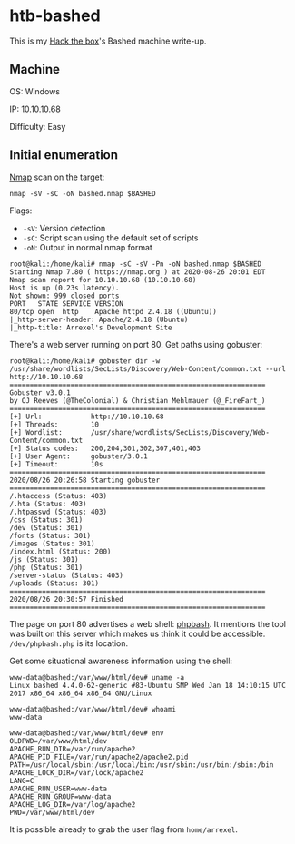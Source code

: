 # htb-bashed
This is my [Hack the box](https://www.hackthebox.eu/)'s Bashed machine write-up.

## Machine
OS: Windows

IP: 10.10.10.68

Difficulty: Easy

## Initial enumeration
[Nmap](https://github.com/nmap/nmap) scan on the target:

`nmap -sV -sC -oN bashed.nmap $BASHED`

Flags:
 - `-sV`: Version detection
 - `-sC`: Script scan using the default set of scripts
 - `-oN`: Output in normal nmap format

```
root@kali:/home/kali# nmap -sC -sV -Pn -oN bashed.nmap $BASHED
Starting Nmap 7.80 ( https://nmap.org ) at 2020-08-26 20:01 EDT
Nmap scan report for 10.10.10.68 (10.10.10.68)
Host is up (0.23s latency).
Not shown: 999 closed ports
PORT   STATE SERVICE VERSION
80/tcp open  http    Apache httpd 2.4.18 ((Ubuntu))
|_http-server-header: Apache/2.4.18 (Ubuntu)
|_http-title: Arrexel's Development Site
```

There's a web server running on port 80. Get paths using gobuster:
```
root@kali:/home/kali# gobuster dir -w /usr/share/wordlists/SecLists/Discovery/Web-Content/common.txt --url http://10.10.10.68 
===============================================================
Gobuster v3.0.1
by OJ Reeves (@TheColonial) & Christian Mehlmauer (@_FireFart_)
===============================================================
[+] Url:            http://10.10.10.68
[+] Threads:        10
[+] Wordlist:       /usr/share/wordlists/SecLists/Discovery/Web-Content/common.txt
[+] Status codes:   200,204,301,302,307,401,403
[+] User Agent:     gobuster/3.0.1
[+] Timeout:        10s
===============================================================
2020/08/26 20:26:58 Starting gobuster
===============================================================
/.htaccess (Status: 403)
/.hta (Status: 403)
/.htpasswd (Status: 403)
/css (Status: 301)
/dev (Status: 301)
/fonts (Status: 301)
/images (Status: 301)
/index.html (Status: 200)
/js (Status: 301)
/php (Status: 301)
/server-status (Status: 403)
/uploads (Status: 301)
===============================================================
2020/08/26 20:30:57 Finished
===============================================================
```

The page on port 80 advertises a web shell: [phpbash](https://github.com/Arrexel/phpbash). It mentions the tool was built on this server which makes us think it could be accessible. `/dev/phpbash.php` is its location.

Get some situational awareness information using the shell:
```
www-data@bashed:/var/www/html/dev# uname -a
Linux bashed 4.4.0-62-generic #83-Ubuntu SMP Wed Jan 18 14:10:15 UTC 2017 x86_64 x86_64 x86_64 GNU/Linux

www-data@bashed:/var/www/html/dev# whoami
www-data

www-data@bashed:/var/www/html/dev# env
OLDPWD=/var/www/html/dev
APACHE_RUN_DIR=/var/run/apache2
APACHE_PID_FILE=/var/run/apache2/apache2.pid
PATH=/usr/local/sbin:/usr/local/bin:/usr/sbin:/usr/bin:/sbin:/bin
APACHE_LOCK_DIR=/var/lock/apache2
LANG=C
APACHE_RUN_USER=www-data
APACHE_RUN_GROUP=www-data
APACHE_LOG_DIR=/var/log/apache2
PWD=/var/www/html/dev
```

It is possible already to grab the user flag from `home/arrexel`.
